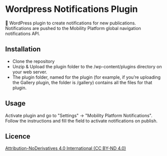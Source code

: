 # Wordpress Notifications Plugin

🔔 WordPress plugin to create notifications for new publications. Notifications are pushed to the Mobility Platform global navigation notifications API.

## Installation

- Clone the repository
- Unzip & Upload the plugin folder to the /wp-content/plugins directory on your web server.
- The plugin folder, named for the plugin (for example, if you’re uploading the Gallery plugin, the folder is /gallery) contains all the files for that plugin.

## Usage

Activate plugin and go to "Settings" -> "Mobility Platform Notifications". Follow the instructions and fill the field to activate notifications on publish.

## Licence

[Attribution-NoDerivatives 4.0 International (CC BY-ND 4.0)](https://creativecommons.org/licenses/by-nd/4.0/)
